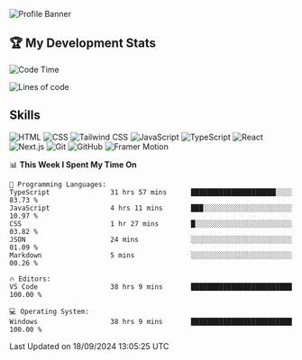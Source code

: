 ![Profile Banner](https://i.ibb.co/PxmDbTv/1500x500.jpg)
## 🏆 My Development Stats

<!--START_SECTION:waka-->
![Code Time](http://img.shields.io/badge/Code%20Time-405%20hrs%2024%20mins-blue)

![Lines of code](https://img.shields.io/badge/From%20Hello%20World%20I%27ve%20Written-128.0%20thousand%20lines%20of%20code-blue)

## Skills

![HTML](https://img.shields.io/badge/HTML-%23E34F26?style=flat-square&logo=html5&logoColor=white)
![CSS](https://img.shields.io/badge/CSS-%231572B6?style=flat-square&logo=css3&logoColor=white)
![Tailwind CSS](https://img.shields.io/badge/Tailwind_CSS-%2338B2AC?style=flat-square&logo=tailwind-css&logoColor=white)
![JavaScript](https://img.shields.io/badge/JavaScript-%232F7EEA?style=flat-square&logo=javascript&logoColor=white)
![TypeScript](https://img.shields.io/badge/TypeScript-%232F74C0?style=flat-square&logo=typescript&logoColor=white)
![React](https://img.shields.io/badge/React-%23282C34?style=flat-square&logo=react&logoColor=61DAFB)
![Next.js](https://img.shields.io/badge/Next.js-%23000000?style=flat-square&logo=next.js&logoColor=white)
![Git](https://img.shields.io/badge/Git-%23F1502F?style=flat-square&logo=git&logoColor=white)
![GitHub](https://img.shields.io/badge/GitHub-%23121011?style=flat-square&logo=github&logoColor=white)
![Framer Motion](https://img.shields.io/badge/Framer_Motion-%2300F6FF?style=flat-square&logo=framer&logoColor=white)


📊 **This Week I Spent My Time On** 

```text
💬 Programming Languages: 
TypeScript               31 hrs 57 mins      █████████████████████░░░░   83.73 % 
JavaScript               4 hrs 11 mins       ███░░░░░░░░░░░░░░░░░░░░░░   10.97 % 
CSS                      1 hr 27 mins        █░░░░░░░░░░░░░░░░░░░░░░░░   03.82 % 
JSON                     24 mins             ░░░░░░░░░░░░░░░░░░░░░░░░░   01.09 % 
Markdown                 5 mins              ░░░░░░░░░░░░░░░░░░░░░░░░░   00.26 % 

🔥 Editors: 
VS Code                  38 hrs 9 mins       █████████████████████████   100.00 % 

💻 Operating System: 
Windows                  38 hrs 9 mins       █████████████████████████   100.00 % 
```


 Last Updated on 18/09/2024 13:05:25 UTC
<!--END_SECTION:waka-->
